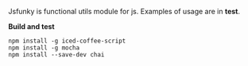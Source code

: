 Jsfunky is functional utils module for js. Examples of usage are in **test**.

**Build and test**
```
npm install -g iced-coffee-script
npm install -g mocha
npm install --save-dev chai
```
